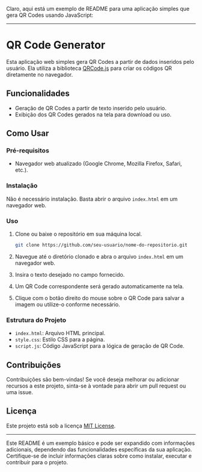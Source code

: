 Claro, aqui está um exemplo de README para uma aplicação simples que gera QR Codes usando JavaScript:

---

# QR Code Generator

Esta aplicação web simples gera QR Codes a partir de dados inseridos pelo usuário. Ela utiliza a biblioteca [QRCode.js](https://davidshimjs.github.io/qrcodejs/) para criar os códigos QR diretamente no navegador.

## Funcionalidades

- Geração de QR Codes a partir de texto inserido pelo usuário.
- Exibição dos QR Codes gerados na tela para download ou uso.

## Como Usar

### Pré-requisitos

- Navegador web atualizado (Google Chrome, Mozilla Firefox, Safari, etc.).

### Instalação

Não é necessário instalação. Basta abrir o arquivo `index.html` em um navegador web.

### Uso

1. Clone ou baixe o repositório em sua máquina local.

    ```bash
    git clone https://github.com/seu-usuario/nome-do-repositorio.git
    ```

2. Navegue até o diretório clonado e abra o arquivo `index.html` em um navegador web.

3. Insira o texto desejado no campo fornecido.

4. Um QR Code correspondente será gerado automaticamente na tela.

5. Clique com o botão direito do mouse sobre o QR Code para salvar a imagem ou utilize-o conforme necessário.

### Estrutura do Projeto

- `index.html`: Arquivo HTML principal.
- `style.css`: Estilo CSS para a página.
- `script.js`: Código JavaScript para a lógica de geração de QR Code.

## Contribuições

Contribuições são bem-vindas! Se você deseja melhorar ou adicionar recursos a este projeto, sinta-se à vontade para abrir um pull request ou uma issue.

## Licença

Este projeto está sob a licença [MIT License](https://opensource.org/licenses/MIT).

---

Este README é um exemplo básico e pode ser expandido com informações adicionais, dependendo das funcionalidades específicas da sua aplicação. Certifique-se de incluir informações claras sobre como instalar, executar e contribuir para o projeto.
